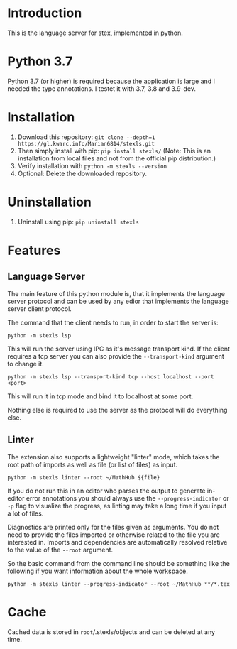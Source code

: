 # Introduction

This is the language server for stex, implemented in python.

# Python 3.7

Python 3.7 (or higher) is required because the application is large and I needed the type annotations.
I testet it with 3.7, 3.8 and 3.9-dev.

# Installation

1. Download this repository: `git clone --depth=1 https://gl.kwarc.info/Marian6814/stexls.git`
2. Then simply install with pip: `pip install stexls/` (Note: This is an installation from local files and not from the official pip distribution.)
3. Verify installation with `python -m stexls --version`
4. Optional: Delete the downloaded repository.

# Uninstallation

1. Uninstall using pip: `pip uninstall stexls`

# Features

## Language Server

The main feature of this python module is, that it implements the language server protocol
and can be used by any edior that implements the language server client protocol.

The command that the client needs to run, in order to start the server is:

`python -m stexls lsp`


This will run the server using IPC as it's message transport kind.
If the client requires a tcp server you can also provide the `--transport-kind` argument to change it.

`python -m stexls lsp --transport-kind tcp --host localhost --port <port>`


This will run it in tcp mode and bind it to localhost at some port.


Nothing else is required to use the server as the protocol will do everything else.


## Linter


The extension also supports a lightweight "linter" mode, which takes
the root path of imports as well as file (or list of files) as input.

`python -m stexls linter --root ~/MathHub ${file}`


If you do not run this in an editor who parses the output to generate
in-editor error annotations you should always use the `--progress-indicator` or `-p`
flag to visualize the progress, as linting may take a long time if you input a lot of files.


Diagnostics are printed only for the files given as arguments.
You do not need to provide the files imported or otherwise related to the file you are interested in.
Imports and dependencies are automatically resolved relative to the value of the `--root` argument.


So the basic command from the command line should be something like the following if you want information
about the whole workspace.

`python -m stexls linter --progress-indicator --root ~/MathHub **/*.tex`


# Cache


Cached data is stored in `root`/.stexls/objects and can be deleted
at any time.

